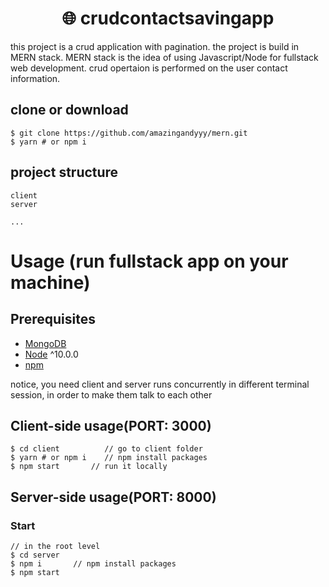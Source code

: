 <h1 align="center">
🌐 crudcontactsavingapp
</h1>


this project is a crud application with pagination. 
the project is build in MERN stack.
MERN stack is the idea of using Javascript/Node for fullstack web development.
crud opertaion is performed on the user contact information.



## clone or download
```terminal
$ git clone https://github.com/amazingandyyy/mern.git
$ yarn # or npm i
```



## project structure
```terminal
client                                                              
server

...
```


# Usage (run fullstack app on your machine)

## Prerequisites
- [MongoDB](https://gist.github.com/nrollr/9f523ae17ecdbb50311980503409aeb3)
- [Node](https://nodejs.org/en/download/) ^10.0.0
- [npm](https://nodejs.org/en/download/package-manager/)

notice, you need client and server runs concurrently in different terminal session, in order to make them talk to each other

## Client-side usage(PORT: 3000)
```terminal
$ cd client          // go to client folder
$ yarn # or npm i    // npm install packages
$ npm start       // run it locally
```


## Server-side usage(PORT: 8000)

### Start

```terminal
// in the root level
$ cd server
$ npm i       // npm install packages
$ npm start 

```


